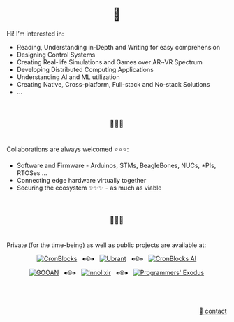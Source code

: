 <h1 align="center">👋</h1>

Hi! I’m interested in:

  - Reading, Understanding in-Depth and Writing for easy comprehension
  - Designing Control Systems
  - Creating Real-life Simulations and Games over AR~VR Spectrum
  - Developing Distributed Computing Applications
  - Understanding AI and ML utilization
  - Creating Native, Cross-platform, Full-stack and No-stack Solutions
  - ...


&nbsp;

<h3 align="center">💞️💞️💞️</h3>

# 

Collaborations are always welcomed :star::star::star::
  - Software and Firmware - Arduinos, STMs, BeagleBones, NUCs, \*PIs, RTOSes ...
  - Connecting edge hardware virtually together
  - Securing the ecosystem ✨✨✨ - as much as viable


&nbsp;

<h3 align="center">🌱🌱🌱</h3>

# 

Private (for the time-being) as well as public projects are available at:

<p align="center">
  <a href="https://github.com/cronblocks"><img src="https://avatars.githubusercontent.com/u/86520771?s=48&v=4" alt="CronBlocks" /></a>
  &nbsp;&nbsp;⁌⦾⁍&nbsp;&nbsp;
  <a href="https://github.com/ubrant"><img src="https://avatars.githubusercontent.com/u/87671848?s=48&v=4" alt="Ubrant" /></a>
  &nbsp;&nbsp;⁌⦾⁍&nbsp;&nbsp;
  <a href="https://github.com/cronblocks-ai"><img src="https://avatars.githubusercontent.com/u/103107980?s=48&v=4" alt="CronBlocks AI" /></a>
</p>

<p align="center">
  <a href="https://github.com/gooan"><img src="https://avatars.githubusercontent.com/u/87671960?s=48&v=4" alt="GOOAN" /></a>
  &nbsp;&nbsp;⁌⦾⁍&nbsp;&nbsp;
  <a href="https://github.com/innolixir"><img src="https://avatars.githubusercontent.com/u/85053112?s=48&v=4" alt="Innolixir" /></a>
  &nbsp;&nbsp;⁌⦾⁍&nbsp;&nbsp;
  <a href="https://github.com/programmers-exodus"><img src="https://avatars.githubusercontent.com/u/113251404?s=48&v=4" alt="Programmers' Exodus" /></a>
</p>


&nbsp;

# 
<p align="right"><a href="https://www.linkedin.com/in/usa-m">&#128231; contact</a></p>
